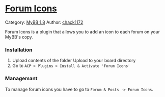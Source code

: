 # [Forum Icons](http://www.chack1172.altervista.org/Projects/MyBB-18/Forum-Icons.html)
Category: [MyBB 1.8](http://www.chack1172.altervista.org/Projects/MyBB-18/)
Author: [chack1172](http://en.chack1172.altervista.org)

Forum Icons is a plugin that allows you to add an icon to each forum on your MyBB's copy.

### Installation
1. Upload contents of the folder Upload to your board directory
2. Go to `ACP > Plugins > Install & Activate 'Forum Icons'`

### Managemant
To manage forum icons you have to go to `Forum & Posts -> Forum Icons`.
